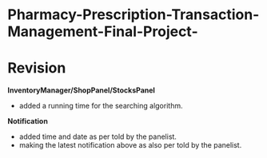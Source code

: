 # Pharmacy-Prescription-Transaction-Management-Final-Project-


# Revision
**InventoryManager/ShopPanel/StocksPanel**

- added a running time for the searching algorithm.

**Notification**

- added time and date as per told by the panelist.
- making the latest notification above as also per told by the panelist.
